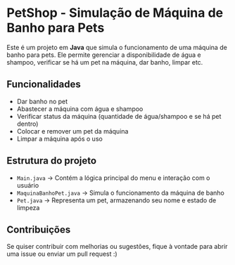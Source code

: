 # PetShop - Simulação de Máquina de Banho para Pets

Este é um projeto em **Java** que simula o funcionamento de uma máquina de banho para pets. Ele permite gerenciar a disponibilidade de água e shampoo, verificar se há um pet na máquina, dar banho, limpar etc.

## Funcionalidades
- Dar banho no pet
- Abastecer a máquina com água e shampoo
- Verificar status da máquina (quantidade de água/shampoo e se há pet dentro)
- Colocar e remover um pet da máquina
- Limpar a máquina após o uso

## Estrutura do projeto
- `Main.java` → Contém a lógica principal do menu e interação com o usuário
- `MaquinaBanhoPet.java` → Simula o funcionamento da máquina de banho
- `Pet.java` → Representa um pet, armazenando seu nome e estado de limpeza

## Contribuições
Se quiser contribuir com melhorias ou sugestões, fique à vontade para abrir uma issue ou enviar um pull request :)
